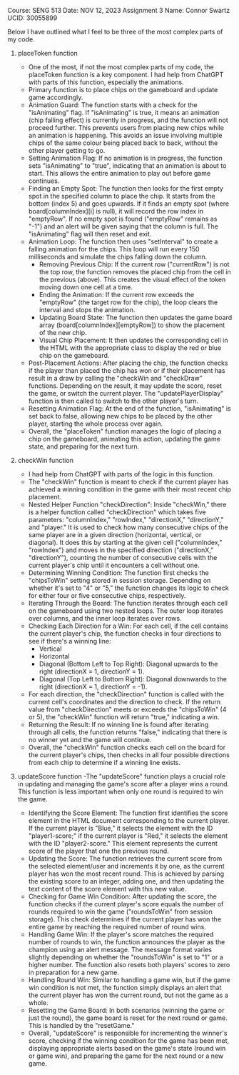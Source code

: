 Course: SENG 513
Date: NOV 12, 2023
Assignment 3
Name: Connor Swartz
UCID: 30055899

Below I have outlined what I feel to be three of the most complex parts of my code.

1. placeToken function
    - One of the most, if not the most complex parts of my code, the placeToken function is a key component. I had help from ChatGPT with parts of this function, especially the animations.
    - Primary function is to place chips on the gameboard and update game accordingly.
    - Animation Guard: The function starts with a check for the "isAnimating" flag. If "isAnimating" is true, it means an animation (chip falling effect) is currently in progress, and the function will not proceed further. This prevents users from placing new chips while an animation is happening. This avoids an issue involving multiple chips of the same colour being placed back to back, without the other player getting to go.
    - Setting Animation Flag: If no animation is in progress, the function sets "isAnimating" to "true", indicating that an animation is about to start. This allows the entire animation to play out before game continues.
    - Finding an Empty Spot: The function then looks for the first empty spot in the specified column to place the chip. It starts from the bottom (index 5) and goes upwards. If it finds an empty spot (where board[columnIndex][i] is null), it will record the row index in "emptyRow". If no empty spot is found ("emptyRow" remains as "-1") and an alert will be given saying that the column is full. The "isAnimating" flag will then reset and exit.
    - Animation Loop: The function then uses "setInterval" to create a falling animation for the chips. This loop will run every 150 milliseconds and simulate the chips falling down the column.
        - Removing Previous Chip: If the current row ("currentRow") is not the top row, the function removes the placed chip from the cell in the previous (above). This creates the visual effect of the token moving down one cell at a time.
        - Ending the Animation: If the current row exceeds the "emptyRow" (the target row for the chip), the loop clears the interval and stops the animation.
        - Updating Board State: The function then updates the game board array (board[columnIndex][emptyRow]) to show the placement of the new chip.
        - Visual Chip Placement: It then updates the corresponding cell in the HTML with the appropriate class to display the red or blue chip on the gameboard. 
    - Post-Placement Actions: After placing the chip, the function checks if the player than placed the chip has won or if their placement has result in a draw by calling the "checkWin and "checkDraw" functions. Depending on the result, it may update the score, reset the game, or switch the current player. The "updatePlayerDisplay" function is then called to switch to the other player's turn.
    - Resetting Animation Flag: At the end of the function, "isAnimating" is set back to false, allowing new chips to be placed by the other player, starting the whole process over again.
    - Overall, the "placeToken" function manages the logic of placing a chip on the gameboard, animating this action, updating the game state, and preparing for the next turn.

2. checkWin function
    - I had help from ChatGPT with parts of the logic in this function.
    - The "checkWin" function is meant to check if the current player has achieved a winning condition in the game with their most recent chip placement.
    - Nested Helper Function "checkDirection": Inside "checkWin," there is a helper function called "checkDirection" which takes five parameters: "columnIndex," "rowIndex," "directionX," "directionY," and "player." It is used to check how many consecutive chips of the same player are in a given direction (horizontal, vertical, or diagonal). It does this by starting at the given cell ("columnIndex," "rowIndex") and moves in the specified direction ("directionX," "directionY"), counting the number of consecutive cells with the current player's chip until it encounters a cell without one.
    - Determining Winning Condition: The function first checks the "chipsToWin" setting stored in session storage. Depending on whether it's set to "4" or "5," the function changes its logic to check for either four or five consecutive chips, respectively.
    - Iterating Through the Board: The function iterates through each cell on the gameboard using two nested loops. The outer loop iterates over columns, and the inner loop iterates over rows.
    - Checking Each Direction for a Win: For each cell, if the cell contains the current player's chip, the function checks in four directions to see if there's a winning line:
        - Vertical
        - Horizontal
        - Diagonal (Bottom Left to Top Right): Diagonal upwards to the right (directionX = 1, directionY = 1).
        - Diagonal (Top Left to Bottom Right): Diagonal downwards to the right (directionX = 1, directionY = -1).
    - For each direction, the "checkDirection" function is called with the current cell's coordinates and the direction to check. If the return value from "checkDirection" meets or exceeds the "chipsToWin" (4 or 5), the "checkWin" function will return "true," indicating a win.
    - Returning the Result: If no winning line is found after iterating through all cells, the function returns "false," indicating that there is no winner yet and the game will continue.
    - Overall, the "checkWin" function checks each cell on the board for the current player's chips, then checks in all four possible directions from each chip to determine if a winning line exists.

3. updateScore function
    -The "updateScore" function plays a crucial role in updating and managing the game's score after a player wins a round. This function is less important when only one round is required to win the game.
    - Identifying the Score Element: The function first identifies the score element in the HTML document corresponding to the current player. If the current player is "Blue," it selects the element with the ID "player1-score;" if the current player is "Red," it selects the element with the ID "player2-score." This element represents the current score of the player that one the previous round.
    - Updating the Score: The function retrieves the current score from the selected element/user and increments it by one, as the current player has won the most recent round. This is achieved by parsing the existing score to an integer, adding one, and then updating the text content of the score element with this new value.
    - Checking for Game Win Condition: After updating the score, the function checks if the current player's score equals the number of rounds required to win the game ("roundsToWin" from session storage). This check determines if the current player has won the entire game by reaching the required number of round wins.
    - Handling Game Win: If the player's score matches the required number of rounds to win, the function announces the player as the champion using an alert message. The message format varies slightly depending on whether the "roundsToWin" is set to "1" or a higher number. The function also resets both players' scores to zero in preparation for a new game.
    - Handling Round Win: Similar to handling a game win, but if the game win condition is not met, the function simply displays an alert that the current player has won the current round, but not the game as a whole.
    - Resetting the Game Board: In both scenarios (winning the game or just the round), the game board is reset for the next round or game. This is handled by the "resetGame."
    - Overall, "updateScore" is responsible for incrementing the winner's score, checking if the winning condition for the game has been met, displaying appropriate alerts based on the game's state (round win or game win), and preparing the game for the next round or a new game.